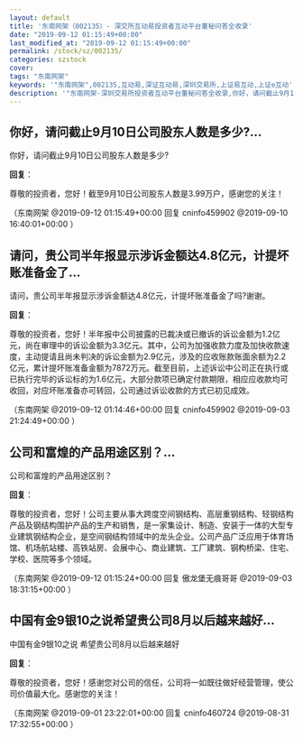 ```yaml
---
layout: default
title: '东南网架（002135）- 深交所互动易投资者互动平台董秘问答全收录'
date: "2019-09-12 01:15:49+00:00"
last_modified_at: "2019-09-12 01:15:49+00:00"
permalink: /stock/sz/002135/
categories: szstock
cover: 
tags: "东南网架"
keywords: '"东南网架",002135,互动易,深证互动易,深圳交易所,上证易互动,上证e互动'
description: '"东南网架-深圳交易所投资者互动平台董秘问答全收录,你好，请问截止9月10日公司股东人数是多少?"'
---
```


## 你好，请问截止9月10日公司股东人数是多少?...

你好，请问截止9月10日公司股东人数是多少?

**回复**：

尊敬的投资者，您好！截至9月10日公司股东人数是3.99万户，感谢您的关注！ 

（东南网架  @2019-09-12 01:15:49+00:00 回复 cninfo459902  @2019-09-10 16:40:01+00:00 ）

## 请问，贵公司半年报显示涉诉金额达4.8亿元，计提坏账准备金了...

请问，贵公司半年报显示涉诉金额达4.8亿元，计提坏账准备金了吗?谢谢。

**回复**：

尊敬的投资者，您好！半年报中公司披露的已裁决或已撤诉的诉讼金额为1.2亿元，尚在审理中的诉讼金额为3.3亿元。其中，公司为加强收款力度及加快收款速度，主动提请且尚未判决的诉讼金额为2.9亿元，涉及的应收账款账面余额为2.2亿元，累计提坏账准备金额为7872万元。截至目前，上述诉讼中公司正在执行或已执行完毕的诉讼标的为1.6亿元，大部分款项已确定付款期限，相应应收款均可收回，对应坏账准备亦可转回，公司通过诉讼收款的方式已初见成效。 

（东南网架  @2019-09-12 01:14:46+00:00 回复 cninfo459902  @2019-09-03 21:24:49+00:00 ）

## 公司和富煌的产品用途区别？...

公司和富煌的产品用途区别？

**回复**：

尊敬的投资者，您好！公司主要从事大跨度空间钢结构、高层重钢结构、轻钢结构产品及钢结构围护产品的生产和销售，是一家集设计、制造、安装于一体的大型专业建筑钢结构企业，是空间钢结构领域中的龙头企业。公司产品广泛应用于体育场馆、机场航站楼、高铁站房、会展中心、商业建筑、工厂建筑、钢构桥梁、住宅、学校、医院等多个领域。 

（东南网架  @2019-09-12 01:15:24+00:00 回复 傲龙堡无痕哥哥  @2019-09-03 18:31:15+00:00 ）

## 中国有金9银10之说希望贵公司8月以后越来越好...

中国有金9银10之说  希望贵公司8月以后越来越好

**回复**：

尊敬的投资者，您好！感谢您对公司的信任，公司将一如既往做好经营管理，使公司价值最大化。感谢您的关注！ 

（东南网架  @2019-09-01 23:22:01+00:00 回复 cninfo460724  @2019-08-31 17:32:55+00:00 ）

